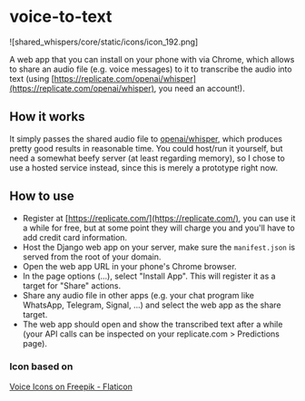 # voice-to-text

![shared_whispers/core/static/icons/icon_192.png]

A web app that you can install on your phone with via Chrome, which allows
to share an audio file (e.g. voice messages) to it to transcribe the audio
into text (using [https://replicate.com/openai/whisper](https://replicate.com/openai/whisper), you need an account!).

## How it works

It simply passes the shared audio file to [openai/whisper](https://github.com/openai/whisper), which produces pretty good results in  reasonable time. You could host/run it yourself, but need a somewhat beefy server (at least regarding memory), so I chose to use a hosted service instead, since this is merely a prototype right now.

## How to use

- Register at [https://replicate.com/](https://replicate.com/), you can use it a while for free, but at some point they will charge you and you'll have to add credit card information.
- Host the Django web app on your server, make sure the `manifest.json` is served from the root of your domain.
- Open the web app URL in your phone's Chrome browser.
- In the page options (...), select "Install App". This will register it as a target for "Share" actions.
- Share any audio file in other apps (e.g. your chat program like WhatsApp, Telegram, Signal, ...) and select the web app as the share target.
- The web app should open and show the transcribed text after a while (your API calls can be inspected on your replicate.com > Predictions page).

### Icon based on
<a href="https://www.flaticon.com/free-icons/voice" title="voice icons">Voice Icons on Freepik - Flaticon</a>
